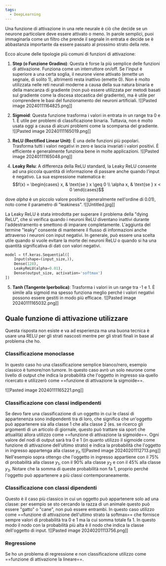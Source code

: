 ```yaml
---
tags:
  - DeepLearning
---
```

Una funzione di attivazione in una rete neurale è ciò che decide  se un neurone particolare deve essere attivato o meno. In parole semplici, puoi immaginarla come un filtro che prende il segnale in entrata e decide se è abbastanza importante da essere passato al prossimo strato della rete. 

Ecco alcune delle tipologie più comuni di funzioni di attivazione:

1. **Step (o Funzione Gradino)**: Questa è forse la più semplice delle funzioni di attivazione. Funziona come un interruttore on/off. Se l'input è superiore a una certa soglia, il neurone viene attivato (emette un segnale, di solito 1), altrimenti resta inattivo (emette 0). Non è molto utilizzata nelle reti neurali moderne a causa della sua natura binaria e della mancanza di gradiente (non può essere utilizzata per metodi basati sul gradiente come la discesa stocastica del gradiente), ma è utile per comprendere le basi del funzionamento dei neuroni artificiali. ![[Pasted image 20240111164825.png]]
2. **Sigmoid**: Questa funzione trasforma i valori in entrata in un range tra 0 e 1. È utile per problemi di classificazione binaria. Tuttavia, non è molto usata oggi a causa di alcuni problemi come la scomparsa del gradiente. ![[Pasted image 20240111165019.png]]
3. **ReLU (Rectified Linear Unit)**: È una delle funzioni più popolari. Trasforma tutti i valori negativi in zero e lascia invariati i valori positivi. È efficiente e generalmente funziona bene in molte applicazioni. ![[Pasted image 20240111165048.png]]

4. **Leaky Relu**: A differenza della ReLU standard, la Leaky ReLU consente ad una piccola quantità di informazione di passare anche quando l'input è negativo. La sua espressione matematica è:
$$f(x) = \begin{cases} x, & \text{se } x \geq 0 \\ \alpha x, & \text{se } x < 0 \end{cases}$$

dove $alpha$ è un piccolo valore positivo (generalmente nell'ordine di 0.01), noto come il parametro di "leakiness".
![[Untitled.jpg]]

La Leaky ReLU è stata introdotta per superare il problema della "dying ReLU", che si verifica quando i neuroni ReLU diventano inattivi durante l'addestramento e smettono di imparare completamente. L'aggiunta del termine "leaky" consente di mantenere il flusso di informazioni anche attraverso i neuroni con input negativi.
In generale, può essere una scelta utile quando si vuole evitare la morte dei neuroni ReLU o quando si ha una quantità significativa di dati con valori negativi.
```python
model = tf.keras.Sequential([
    Input(shape=(input_size,)),
    Dense(128),
    LeakyReLU(alpha=0.01),
    Dense(output_size, activation='softmax')
])
```
5. **Tanh (Tangente Iperbolica)**: Trasforma i valori in un range tra -1 e 1. È simile alla sigmoid ma spesso funziona meglio perché i valori negativi possono essere gestiti in modo più efficace. ![[Pasted image 20240111165032.png]]

## Quale funzione di attivazione utilizzare
Questa risposta non esiste e va ad esperienza ma una buona tecnica è usare una RELU per gli strati nascosti mentre per gli strati finali in base al problema che ho.

### Classificazione monoclasse
In questo caso ho una classificazione semplice bianco/nero, esempio classico è tumore/non tumore.
In questo caso avrò un solo neurone come livello di output che indica la probabilità che l'oggetto in ingresso sia quello ricercato e utilizzerò come ==funzione di attivazione la sigmoide==.

![[Pasted image 20240111165221.png]]

### Classificazione con classi indipendenti
Se devo fare una classificazione di un oggetto in cui le classi di appartenenza sono indipendenti tra di loro, che significa che un'oggetto può appartenere sia alla classe 1 che alla classe 2 (es. se ricerco gli argomenti di un articolo di giornale, questo può  trattare sia sport che attualità) allora utilizzo come ==funzione di attivazione la sigmoide==. Ogni valore del nodi di output sarà tra 0 e 1 (in quanto utilizzo il sigmoide come funzione di attivazione dell'ultimo strato) e indica la probabilità che l'oggetto in ingresso appartenga alla classe $y_n$
![[Pasted image 20240201112713.png]]
Nell'esempio sopra ottengo che l'oggetto in ingresso appartiene con il 75% di probabilità alla classe $y_1$, con il 90% alla classe $y_2$ e con il 45% alla classe $y_3$.
Notare che la somma di queste probabilità non fa 1, proprio perché l'oggetto può appartenere a più classi contemporaneamente.

### Classificazione con classi dipendenti
Questo è il caso più classico in cui un oggetto può appartenere solo ad una classe: per esempio se sto cercando la razza di un animale questo può essere "gatto" o "cane", non può essere entrambi.
In questo caso utilizzo come ==funzione di attivazione dell'ultimo strato la softmax== che fornisce sempre valori di probabilità tra 0 e 1 ma la cui somma totale fa 1.
In questo modo il nodo con la probabilità più alta è il nodo che indica la classe dell'oggetto di input.
![[Pasted image 20240201113756.png]]

### Regressione
Se ho un problema di regressione e non classificazione utilizzo come ==funzione di attivazione la lineare==.

